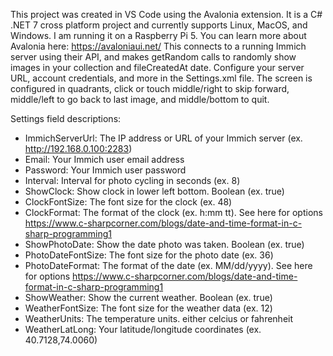 This project was created in VS Code using the Avalonia extension. It is a C# .NET 7 cross platform project and currently supports Linux, MacOS, and Windows. I am running it on a Raspberry Pi 5. You can learn more about Avalonia here:
https://avaloniaui.net/
This connects to a running Immich server using their API, and makes getRandom calls to randomly show images in your collection and fileCreatedAt date. Configure your server URL, account credentials, and more in the Settings.xml file. The screen is configured in quadrants, click or touch middle/right to skip forward, middle/left to go back to last image, and middle/bottom to quit.

Settings field descriptions:
- ImmichServerUrl: The IP address or URL of your Immich server (ex. http://192.168.0.100:2283)
- Email: Your Immich user email address
- Password: Your Immich user password
- Interval: Interval for photo cycling in seconds (ex. 8)
- ShowClock: Show clock in lower left bottom. Boolean (ex. true)
- ClockFontSize: The font size for the clock (ex. 48)
- ClockFormat: The format of the clock (ex. h:mm tt). See here for options https://www.c-sharpcorner.com/blogs/date-and-time-format-in-c-sharp-programming1
- ShowPhotoDate: Show the date photo was taken. Boolean (ex. true)
- PhotoDateFontSize: The font size for the photo date (ex. 36)
- PhotoDateFormat: The format of the date (ex. MM/dd/yyyy). See here for options https://www.c-sharpcorner.com/blogs/date-and-time-format-in-c-sharp-programming1
- ShowWeather: Show the current weather. Boolean (ex. true)
- WeatherFontSize: The font size for the weather data (ex. 12)
- WeatherUnits: The temperature units. either celcius or fahrenheit
- WeatherLatLong: Your latitude/longitude coordinates (ex. 40.7128,74.0060)
